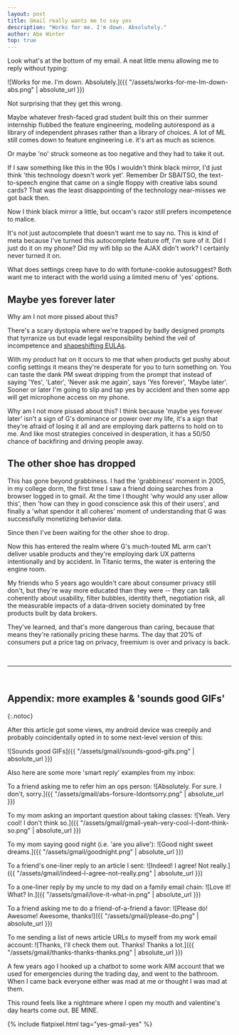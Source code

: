 ```yaml
---
layout: post
title: Gmail really wants me to say yes
description: "Works for me. I'm down. Absolutely."
author: Abe Winter
top: true
---
```


Look what's at the bottom of my email. A neat little menu allowing me to reply without typing:

![Works for me. I'm down. Absolutely.]({{ "/assets/works-for-me-Im-down-abs.png" | absolute_url }})

Not surprising that they get this wrong.

Maybe whatever fresh-faced grad student built this on their summer internship flubbed the feature engineering, modeling autorespond as a library of independent phrases rather than a library of choices. A lot of ML still comes down to feature engineering i.e. it's art as much as science.

Or maybe 'no' struck someone as too negative and they had to take it out.

If I saw something like this in the 90s I wouldn't think black mirror, I'd just think 'this technology doesn't work yet'. Remember Dr SBAITSO, the text-to-speech engine that came on a single floppy with creative labs sound cards? That was the least disappointing of the technology near-misses we got back then.

Now I think black mirror a little, but occam's razor still prefers incompetence to malice.

It's not just autocomplete that doesn't want me to say no. This is kind of meta because I've turned this autocomplete feature off, I'm sure of it. Did I just do it on my phone? Did my wifi blip so the AJAX didn't work? I certainly never turned it on.

What does settings creep have to do with fortune-cookie autosuggest? Both want me to interact with the world using a limited menu of 'yes' options.

## Maybe yes forever later

Why am I not more pissed about this?

There's a scary dystopia where we're trapped by badly designed prompts that tyrranize us but evade legal responsibility behind the veil of incompetence and [shapeshifting EULAs](https://en.wikipedia.org/wiki/In_re_Zappos.com,_Inc.,_Customer_Data_Security_Breach_Litigation).

With my product hat on it occurs to me that when products get pushy about config settings it means they're desperate for you to turn something on. You can taste the dank PM sweat dripping from the prompt that instead of saying 'Yes', 'Later', 'Never ask me again', says 'Yes forever', 'Maybe later'. Sooner or later I'm going to slip and tap yes by accident and then some app will get microphone access on my phone.

Why am I not more pissed about this? I think because 'maybe yes forever later' isn't a sign of G's dominance or power over my life, it's a sign that they're afraid of losing it all and are employing dark patterns to hold on to me. And like most strategies conceived in desperation, it has a 50/50 chance of backfiring and driving people away.

## The other shoe has dropped

This has gone beyond grabbiness. I had the 'grabbiness' moment in 2005, in my college dorm, the first time I saw a friend doing searches from a browser logged in to gmail. At the time I thought 'why would any user allow this', then 'how can they in good conscience ask this of their users', and finally a 'what spendor it all coheres' moment of understanding that G was successfully monetizing behavior data.

Since then I've been waiting for the other shoe to drop.

Now this has entered the realm where G's much-touted ML arm can't deliver usable products and they're employing dark UX patterns intentionally and by accident. In Titanic terms, the water is entering the engine room.

My friends who 5 years ago wouldn't care about consumer privacy still don't, but they're way more educated than they were -- they can talk coherently about usability, filter bubbles, identity theft, negotiation risk, all the measurable impacts of a data-driven society dominated by free products built by data brokers.

They've learned, and that's more dangerous than caring, because that means they're rationally pricing these harms. The day that 20% of consumers put a price tag on privacy, freemium is over and privacy is back.

<br>

---

<br>

## Appendix: more examples & 'sounds good GIFs'
{:.notoc}

After this article got some views, my android device was creepily and probably coincidentally opted in to some next-level version of this:

![Sounds good GIFs]({{ "/assets/gmail/sounds-good-gifs.png" | absolute_url }})

Also here are some more 'smart reply' examples from my inbox:

To a friend asking me to refer him an ops person: ![Absolutely. For sure. I don't, sorry.]({{ "/assets/gmail/abs-forsure-Idontsorry.png" | absolute_url }})

To my mom asking an important question about taking classes: ![Yeah. Very cool! I don't think so.]({{ "/assets/gmail/gmail-yeah-very-cool-I-dont-think-so.png" | absolute_url }})

To my mom saying good night (i.e. 'are you alive'): ![Good night sweet dreams.]({{ "/assets/gmail/goodnight.png" | absolute_url }})

To a friend's one-liner reply to an article I sent: ![Indeed! I agree! Not really.]({{ "/assets/gmail/indeed-I-agree-not-really.png" | absolute_url }})

To a one-liner reply by my uncle to my dad on a family email chain: ![Love it! What? In.]({{ "/assets/gmail/love-it-what-in.png" | absolute_url }})

To a friend asking me to do a friend-of-a-friend a favor: ![Please do! Awesome! Awesome, thanks!]({{ "/assets/gmail/please-do.png" | absolute_url }})

To me sending a list of news article URLs to myself from my work email account: ![Thanks, I'll check them out. Thanks! Thanks a lot.]({{ "/assets/gmail/thanks-thanks-thanks.png" | absolute_url }})

A few years ago I hooked up a chatbot to some work AIM account that we used for emergencies during the trading day, and went to the bathroom. When I came back everyone either was mad at me or thought I was mad at them.

This round feels like a nightmare where I open my mouth and valentine's day hearts come out. BE MINE.

{% include flatpixel.html tag="yes-gmail-yes" %}
